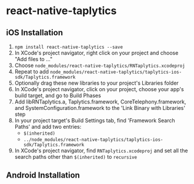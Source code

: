 # react-native-taplytics


## iOS Installation

1. `npm install react-native-taplytics --save`
2. In XCode's project navigator, right click on your project and choose "Add
   files to <your project>..."
3. Choose `node_modules/react-native-taplytics/RNTaplytics.xcodeproj`
3. Repeat to add `node_modules/react-native-taplytics/taplytics-ios-sdk/Taplytics.framework`
4. Optionally drag these new libraries to your project's Libraries folder
5. In XCode's project navigator, click on your project, choose your app's build target,
   and go to Build Phases
6. Add libRNTaplytics.a, Taplytics.framework, CoreTelephony.framework, and SystemConfiguration.framework to the 'Link Binary with Libraries' step
7. In your project target's Build Settings tab, find 'Framework Search Paths' and add two entries:
    * `$(inherited)`
    * `../node_modules/react-native-taplytics/taplytics-ios-sdk/Taplytics.framework`
8. In XCode's project navigator, find `RNTaplytics.xcodeproj` and set all the search paths
   other than `$(inherited)` to `recursive`

## Android Installation
